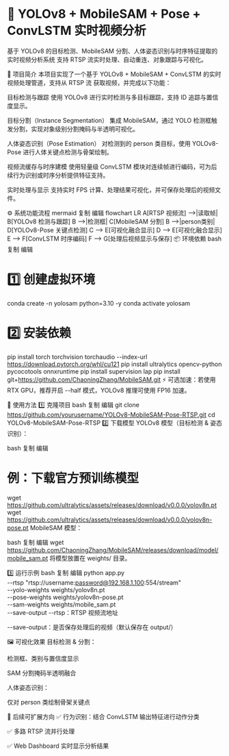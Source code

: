 # 🎥 YOLOv8 + MobileSAM + Pose + ConvLSTM 实时视频分析

基于 YOLOv8 的目标检测、MobileSAM 分割、人体姿态识别与时序特征提取的实时视频分析系统
支持 RTSP 流实时处理、自动重连、对象跟踪与可视化。

📖 项目简介
本项目实现了一个基于 YOLOv8 + MobileSAM + ConvLSTM 的实时视频处理管道，支持从 RTSP 流 获取视频，并完成以下功能：

目标检测与跟踪
使用 YOLOv8 进行实时检测与多目标跟踪，支持 ID 追踪与置信度显示。

目标分割（Instance Segmentation）
集成 MobileSAM，通过 YOLO 检测框触发分割，实现对象级别分割掩码与半透明可视化。

人体姿态识别（Pose Estimation）
对检测到的 person 类目标，使用 YOLOv8-Pose 进行人体关键点检测与骨架绘制。

视频流缓存与时序建模
使用轻量级 ConvLSTM 模块对连续帧进行编码，可为后续行为识别或时序分析提供特征支持。

实时处理与显示
支持实时 FPS 计算、处理结果可视化，并可保存处理后的视频文件。

⚙️ 系统功能流程
mermaid
复制
编辑
flowchart LR
    A[RTSP 视频流] -->|读取帧| B[YOLOv8 检测与跟踪]
    B -->|检测框| C[MobileSAM 分割]
    B -->|person类别| D[YOLOv8-Pose 关键点检测]
    C --> E[可视化融合显示]
    D --> E[可视化融合显示]
    E --> F[ConvLSTM 时序编码]
    F --> G[处理后视频显示与保存]
📦 环境依赖
bash
复制
编辑
# 1️⃣ 创建虚拟环境
conda create -n yolosam python=3.10 -y
conda activate yolosam

# 2️⃣ 安装依赖
pip install torch torchvision torchaudio --index-url https://download.pytorch.org/whl/cu121
pip install ultralytics opencv-python pycocotools onnxruntime
pip install supervision lap
pip install git+https://github.com/ChaoningZhang/MobileSAM.git
⚡ 可选加速：若使用 RTX GPU，推荐开启 --half 模式，YOLOv8 推理可使用 FP16 加速。

🚀 使用方法
1️⃣ 克隆项目
bash
复制
编辑
git clone https://github.com/yourusername/YOLOv8-MobileSAM-Pose-RTSP.git
cd YOLOv8-MobileSAM-Pose-RTSP
2️⃣ 下载模型
YOLOv8 模型（目标检测 & 姿态识别）：

bash
复制
编辑
# 例：下载官方预训练模型
wget https://github.com/ultralytics/assets/releases/download/v0.0.0/yolov8n.pt
wget https://github.com/ultralytics/assets/releases/download/v0.0.0/yolov8n-pose.pt
MobileSAM 模型：

bash
复制
编辑
wget https://github.com/ChaoningZhang/MobileSAM/releases/download/model/mobile_sam.pt
将模型放置在 weights/ 目录。

3️⃣ 运行示例
bash
复制
编辑
python app.py \
    --rtsp "rtsp://username:password@192.168.1.100:554/stream" \
    --yolo-weights weights/yolov8n.pt \
    --pose-weights weights/yolov8n-pose.pt \
    --sam-weights weights/mobile_sam.pt \
    --save-output
--rtsp：RTSP 视频流地址

--save-output：是否保存处理后的视频（默认保存在 output/）

🖼️ 可视化效果
目标检测 & 分割：

检测框、类别与置信度显示

SAM 分割掩码半透明融合

人体姿态识别：

仅对 person 类绘制骨架关键点

🔮 后续可扩展方向
✅ 行为识别：结合 ConvLSTM 输出特征进行动作分类

✅ 多路 RTSP 流并行处理

✅ Web Dashboard 实时显示分析结果
